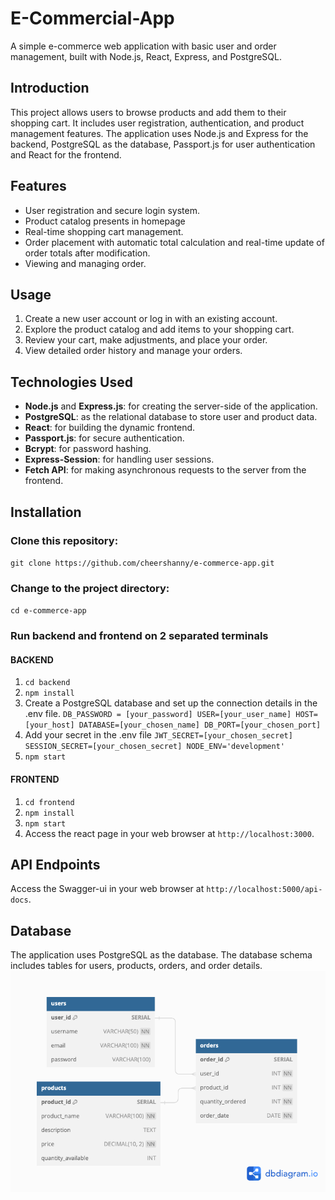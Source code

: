 # E-Commercial-App

A simple e-commerce web application with basic user and order management, built with Node.js, React, Express, and PostgreSQL.


## Introduction

This project allows users to browse products and add them to their shopping cart. It includes user registration, authentication, and product management features. The application uses Node.js and Express for the backend, PostgreSQL as the database, Passport.js for user authentication and React for the frontend.

## Features

- User registration and secure login system.
- Product catalog presents in homepage
- Real-time shopping cart management.
- Order placement with automatic total calculation and real-time update of order totals after modification.
- Viewing and managing order.

## Usage

1. Create a new user account or log in with an existing account.
2. Explore the product catalog and add items to your shopping cart.
3. Review your cart, make adjustments, and place your order.
4. View detailed order history and manage your orders.

## Technologies Used

- **Node.js** and **Express.js**: for creating the server-side of the application.
- **PostgreSQL**: as the relational database to store user and product data.
- **React**: for building the dynamic frontend.
- **Passport.js**: for secure authentication.
- **Bcrypt**: for password hashing.
- **Express-Session**: for handling user sessions.
- **Fetch API**: for making asynchronous requests to the server from the frontend.

## Installation

### Clone this repository:
   `git clone https://github.com/cheershanny/e-commerce-app.git`
### Change to the project directory:
   `cd e-commerce-app`
### Run backend and frontend on 2 separated terminals
#### BACKEND
   1. `cd backend`
   2. `npm install`
   3. Create a PostgreSQL database and set up the connection details in the .env file.
      `DB_PASSWORD = [your_password]
      USER=[your_user_name]
      HOST=[your_host]
      DATABASE=[your_chosen_name]
      DB_PORT=[your_chosen_port]`
   4. Add your secret in the .env file
      `JWT_SECRET=[your_chosen_secret]
      SESSION_SECRET=[your_chosen_secret]
      NODE_ENV='development'`
   5. `npm start`
#### FRONTEND
   1. `cd frontend`
   2. `npm install`
   3. `npm start`
   4. Access the react page in your web browser at `http://localhost:3000`.

## API Endpoints
Access the Swagger-ui in your web browser at `http://localhost:5000/api-docs`.

## Database

The application uses PostgreSQL as the database. The database schema includes tables for users, products, orders, and order details.
![database structure](https://github.com/cheershanny/E-Commercial-App/blob/main/backend/models/db_structure.png?raw=true)

